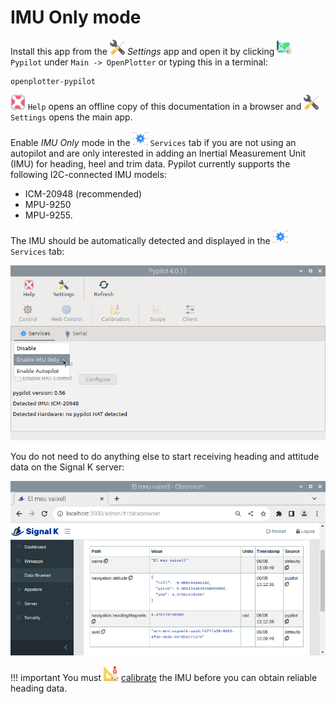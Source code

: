 # IMU Only mode

Install this app from the ![Settings](../settings/img/openplotter-settings.png) *Settings* app and open it by clicking ![pypilot](img/autopilot.png) `Pypilot` under `Main -> OpenPlotter` or typing this in a terminal:

```console
openplotter-pypilot
```

![Help](../settings/img/help.png) ``Help`` opens an offline copy of this documentation in a browser and ![Settings](../settings/img/openplotter-settings.png) ``Settings`` opens the main app.

Enable *IMU Only* mode in the ![Services](img/process.png) `Services` tab if you are not using an autopilot and are only interested in adding an Inertial Measurement Unit (IMU) for heading, heel and trim data. Pypilot currently supports the following I2C-connected IMU models:

- ICM-20948 (recommended)
- MPU-9250
- MPU-9255.

The IMU should be automatically detected and displayed in the ![Services](img/process.png) `Services` tab:

![imu](img/pypilot3.png)

You do not need to do anything else to start receiving heading and attitude data on the Signal K server:

![sk](img/pypilot4.png)

!!! important
	You must ![calibration](img/calibration.png) [calibrate](calibration.md) the IMU before you can obtain reliable heading data.
